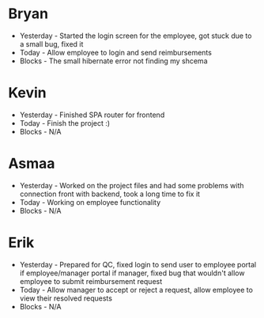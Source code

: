 # Bryan

- Yesterday - Started the login screen for the employee, got stuck due to a small bug, fixed it
- Today - Allow employee to login and send reimbursements
- Blocks - The small hibernate error not finding my shcema

# Kevin

- Yesterday - Finished SPA router for frontend
- Today - Finish the project :)
- Blocks - N/A 

# Asmaa

- Yesterday - Worked on the project files and had some problems with connection front with backend, took a long time to fix it
- Today - Working on employee functionality
- Blocks - N/A

# Erik

- Yesterday - Prepared for QC, fixed login to send user to employee portal if employee/manager portal if manager, fixed bug that wouldn't allow employee to submit reimbursement request
- Today - Allow manager to accept or reject a request, allow employee to view their resolved requests
- Blocks - N/A